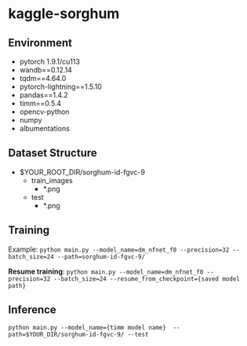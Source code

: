 # kaggle-sorghum

## Environment
* pytorch 1.9.1/cu113
* wandb==0.12.14
* tqdm==4.64.0
* pytorch-lightning==1.5.10
* pandas==1.4.2
* timm==0.5.4
* opencv-python
* numpy
* albumentations

## Dataset Structure
* $YOUR_ROOT_DIR/sorghum-id-fgvc-9
  - train_images
    - *.png
  - test
    - *.png

## Training
Example: 
`python main.py --model_name=dm_nfnet_f0 --precision=32 --batch_size=24 --path=sorghum-id-fgvc-9/`

**Resume training**: `python main.py --model_name=dm_nfnet_f0 --precision=32 --batch_size=24 --resume_from_checkpoint={saved model path}`

## Inference
`python main.py --model_name={timm model name}  --path=$YOUR_DIR/sorghum-id-fgvc-9/ --test`

